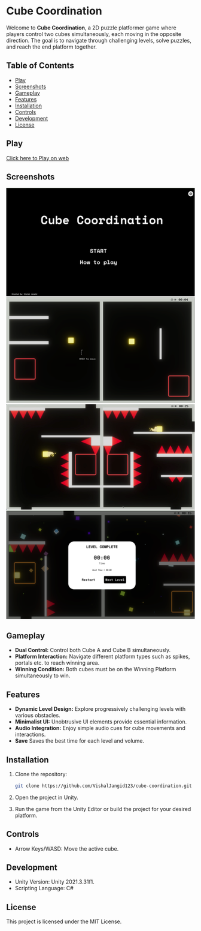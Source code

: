 # Cube Coordination

Welcome to **Cube Coordination**, a 2D puzzle platformer game where players control two cubes simultaneously, each moving in the opposite direction. The goal is to navigate through challenging levels, solve puzzles, and reach the end platform together.

## Table of Contents

- [Play](#play)
- [Screenshots](#screenshots)
- [Gameplay](#gameplay)
- [Features](#features)
- [Installation](#installation)
- [Controls](#controls)
- [Development](#development)
- [License](#license)

## Play

[Click here to Play on web](https://vishaljangid123.itch.io/cube-coordination)

## Screenshots
![Cube Coordination Main Menu](Screenshots/SS_0.png)
![Cube Coordination Level](Screenshots/SS_1.png)
![Cube Coordination Level](Screenshots/SS_2.png)
![Cube Coordination Level](Screenshots/SS_3.png)

## Gameplay

- **Dual Control:** Control both Cube A and Cube B simultaneously.
- **Platform Interaction:** Navigate different platform types such as spikes, portals etc. to reach winning area.
- **Winning Condition:** Both cubes must be on the Winning Platform simultaneously to win.


## Features

- **Dynamic Level Design:** Explore progressively challenging levels with various obstacles.
- **Minimalist UI:** Unobtrusive UI elements provide essential information.
- **Audio Integration:** Enjoy simple audio cues for cube movements and interactions.
- **Save** Saves the best time for each level and volume.

## Installation

1. Clone the repository:

   ```bash
   git clone https://github.com/VishalJangid123/cube-coordination.git
   ```
2. Open the project in Unity.
3. Run the game from the Unity Editor or build the project for your desired platform.

## Controls
* Arrow Keys/WASD: Move the active cube.

## Development
* Unity Version: Unity 2021.3.31f1.
* Scripting Language: C#


## License
This project is licensed under the MIT License.

   
